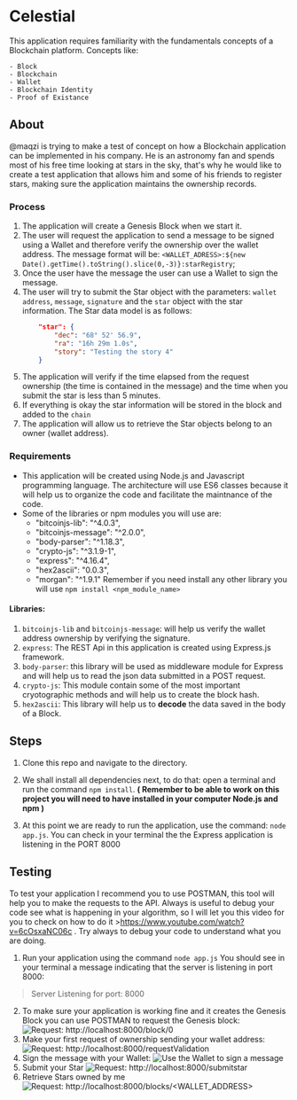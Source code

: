 # Celestial

This application requires familiarity with the fundamentals concepts of a Blockchain platform.
Concepts like:

    - Block
    - Blockchain
    - Wallet
    - Blockchain Identity
    - Proof of Existance

## About

@maqzi is trying to make a test of concept on how a Blockchain application can be implemented in his company.
He is an astronomy fan and spends most of his free time looking at stars in the sky, that's why he would like
to create a test application that allows him and some of his friends to register stars, making sure the application 
maintains the ownership records.

### Process

1. The application will create a Genesis Block when we start it.
2. The user will request the application to send a message to be signed using a Wallet and therefore verify the ownership over the wallet address. The message format will be: `<WALLET_ADRESS>:${new Date().getTime().toString().slice(0,-3)}:starRegistry`;
3. Once the user have the message the user can use a Wallet to sign the message.
4. The user will try to submit the Star object with the parameters: `wallet address`, `message`, `signature` and the `star` object with the star information.
    The Star data model is as follows:
    ```json
        "star": {
            "dec": "68° 52' 56.9",
            "ra": "16h 29m 1.0s",
            "story": "Testing the story 4"
		}
    ```
5. The application will verify if the time elapsed from the request ownership (the time is contained in the message) and the time when you submit the star is less than 5 minutes.
6. If everything is okay the star information will be stored in the block and added to the `chain`
7. The application will allow us to retrieve the Star objects belong to an owner (wallet address). 


### Requirements

- This application will be created using Node.js and Javascript programming language. The architecture will use ES6 classes
because it will help us to organize the code and facilitate the maintnance of the code.
- Some of the libraries or npm modules you will use are:
    - "bitcoinjs-lib": "^4.0.3",
    - "bitcoinjs-message": "^2.0.0",
    - "body-parser": "^1.18.3",
    - "crypto-js": "^3.1.9-1",
    - "express": "^4.16.4",
    - "hex2ascii": "0.0.3",
    - "morgan": "^1.9.1"
    Remember if you need install any other library you will use `npm install <npm_module_name>`

#### Libraries:

1. `bitcoinjs-lib` and `bitcoinjs-message`: will help us verify the wallet address ownership by verifying the signature.
2. `express`: The REST Api in this application is created using Express.js framework.
3. `body-parser`: this library will be used as middleware module for Express and will help us to read the json data submitted in a POST request.
4. `crypto-js`: This module contain some of the most important cryotographic methods and will help us to create the block hash.
5. `hex2ascii`: This library will help us to **decode** the data saved in the body of a Block.

## Steps
1. Clone this repo and navigate to the directory.
   
2. We shall install all dependencies next, to do that: open a terminal and run the command `npm install`.
**( Remember to be able to work on this project you will need to have installed in your computer Node.js and npm )**

3. At this point we are ready to run the application, use the command: `node app.js`. You can check in your terminal the the Express application is listening in the PORT 8000


## Testing

To test your application I recommend you to use POSTMAN, this tool will help you to make the requests to the API.
Always is useful to debug your code see what is happening in your algorithm, so I will let you this video for you to check on how to do it >https://www.youtube.com/watch?v=6cOsxaNC06c . Try always to debug your code to understand what you are doing.

1. Run your application using the command `node app.js`
You should see in your terminal a message indicating that the server is listening in port 8000:
> Server Listening for port: 8000

2. To make sure your application is working fine and it creates the Genesis Block you can use POSTMAN to request the Genesis block:
    ![Request: http://localhost:8000/block/0 ](https://s3.amazonaws.com/video.udacity-data.com/topher/2019/April/5ca360cc_request-genesis/request-genesis.png)
3. Make your first request of ownership sending your wallet address:
    ![Request: http://localhost:8000/requestValidation ](https://s3.amazonaws.com/video.udacity-data.com/topher/2019/April/5ca36182_request-ownership/request-ownership.png)
4. Sign the message with your Wallet:
    ![Use the Wallet to sign a message](https://s3.amazonaws.com/video.udacity-data.com/topher/2019/April/5ca36182_request-ownership/request-ownership.png)
5. Submit your Star
     ![Request: http://localhost:8000/submitstar](https://s3.amazonaws.com/video.udacity-data.com/topher/2019/April/5ca365d3_signing-message/signing-message.png)
6. Retrieve Stars owned by me
    ![Request: http://localhost:8000/blocks/<WALLET_ADDRESS>](https://s3.amazonaws.com/video.udacity-data.com/topher/2019/April/5ca362b9_retrieve-stars/retrieve-stars.png)

